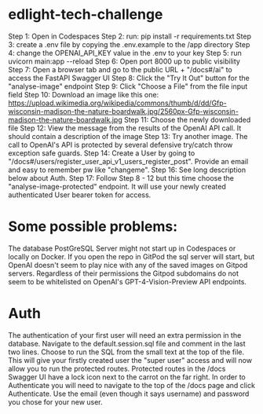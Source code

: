 # edlight-tech-challenge

Step 1: Open in Codespaces
Step 2: run: pip install -r requirements.txt
Step 3: create a .env file by copying the .env.example to the /app directory
Step 4: change the OPENAI_API_KEY value in the .env to your key
Step 5: run uvicorn main:app --reload
Step 6: Open port 8000 up to public visibility
Step 7: Open a browser tab and go to the public URL + "/docs#/ai" to access the FastAPI Swagger UI
Step 8: Click the "Try It Out" button for the "analyse-image" endpoint
Step 9: Click "Choose a File" from the file input field
Step 10: Download an image like this one: https://upload.wikimedia.org/wikipedia/commons/thumb/d/dd/Gfp-wisconsin-madison-the-nature-boardwalk.jpg/2560px-Gfp-wisconsin-madison-the-nature-boardwalk.jpg
Step 11: Choose the newly downloaded file
Step 12: View the message from the results of the OpenAI API call. It should contain a description of the image
Step 13: Try another image. The call to OpenAI's API is protected by several defensive try/catch throw exception safe guards.
Step 14: Create a User by going to "/docs#/users/register_user_api_v1_users_register_post". Provide an email and easy to remember pw like "changeme".
Step 16: See long description below about Auth.
Step 17: Follow Step 8 - 12 but this time choose the "analyse-image-protected" endpoint. It will use your newly created authenticated User bearer token for access.


# Some possible problems:

The database PostGreSQL Server might not start up in Codespaces or locally on Docker. If you open the repo in GitPod the sql server will start, but OpenAI doesn't seem to play nice with any of the saved images on Gitpod servers. Regardless of their permissions the Gitpod subdomains do not seem to be whitelisted on OpenAI's GPT-4-Vision-Preview API endpoints.

# Auth
The authentication of your first user will need an extra permission in the database. 
Navigate to the default.session.sql file and comment in the last two lines. Choose to run the SQL from the small text at the top of the file. This will give your firstly created user the "super user" access and will now allow you to run the protected routes. Protected routes in the /docs Swagger UI have a lock icon next to the carrot on the far right.  In order to Authenticate you will need to navigate to the top of the /docs page and click Authenticate. Use the email (even though it says username) and password you chose for your new user.